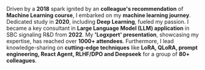 Driven by a **2018** spark ignited by an **colleague's recommendation** of **Machine Learning course**, I embarked on my **machine learning journey**.  Dedicated study in **2020**, including **Deep Learning**, fueled my passion.  I became a key consultant in **Large Language Model (LLM) application** in SBC signaling R&D from **2022**.  My **'Logxpert' presentation**, showcasing my expertise, has reached over **1000+ attendees**.  Furthermore, I lead knowledge-sharing on **cutting-edge techniques** like **LoRA, QLoRA, prompt engineering, React Agent, RLHF/DPO and Deepseek** for a group of **80+ colleagues**.